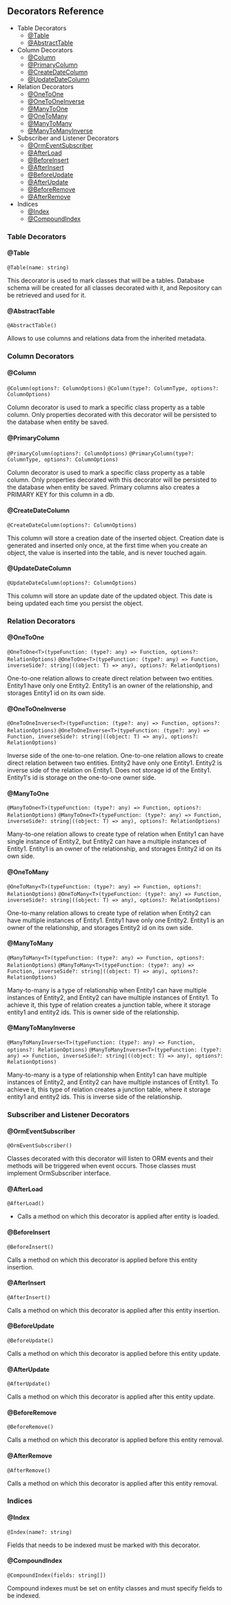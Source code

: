 ## Decorators Reference

* Table Decorators
    * [@Table](#table)
    * [@AbstractTable](#abstract-table)
* Column Decorators
    * [@Column](#column)
    * [@PrimaryColumn](#primary-column)
    * [@CreateDateColumn](#create-date-column)
    * [@UpdateDateColumn](#update-date-column)
* Relation Decorators
    * [@OneToOne](#one-to-one)
    * [@OneToOneInverse](#one-to-one-inverse)
    * [@ManyToOne](#many-to-one)
    * [@OneToMany](#one-to-many)
    * [@ManyToMany](#many-to-many)
    * [@ManyToManyInverse](#many-to-many-inverse)
* Subscriber and Listener Decorators
    * [@OrmEventSubscriber](#orm-event-subscriber)
    * [@AfterLoad](#after-load)
    * [@BeforeInsert](#before-insert)
    * [@AfterInsert](#after-insert)
    * [@BeforeUpdate](#before-update)
    * [@AfterUpdate](#after-update)
    * [@BeforeRemove](#before-remove)
    * [@AfterRemove](#after-remove)
* Indices
    * [@Index](#index)
    * [@CompoundIndex](#compound-index)

### Table Decorators

#### @Table

`@Table(name: string)`

This decorator is used to mark classes that will be a tables. Database schema will be created for all classes
decorated with it, and Repository can be retrieved and used for it.

#### @AbstractTable

`@AbstractTable()`

Allows to use columns and relations data from the inherited metadata.

### Column Decorators

#### @Column

`@Column(options?: ColumnOptions)`
`@Column(type?: ColumnType, options?: ColumnOptions)`

Column decorator is used to mark a specific class property as a table column. Only properties decorated with this
decorator will be persisted to the database when entity be saved.

#### @PrimaryColumn

`@PrimaryColumn(options?: ColumnOptions)`
`@PrimaryColumn(type?: ColumnType, options?: ColumnOptions)`

Column decorator is used to mark a specific class property as a table column. Only properties decorated with this
decorator will be persisted to the database when entity be saved. Primary columns also creates a PRIMARY KEY for
this column in a db.

#### @CreateDateColumn

`@CreateDateColumn(options?: ColumnOptions)`

This column will store a creation date of the inserted object. Creation date is generated and inserted only once,
at the first time when you create an object, the value is inserted into the table, and is never touched again.

#### @UpdateDateColumn

`@UpdateDateColumn(options?: ColumnOptions)`

This column will store an update date of the updated object. This date is being updated each time you persist the
object.

### Relation Decorators

#### @OneToOne

`@OneToOne<T>(typeFunction: (type?: any) => Function, options?: RelationOptions)`
`@OneToOne<T>(typeFunction: (type?: any) => Function, inverseSide?: string|((object: T) => any), options?: RelationOptions)`

One-to-one relation allows to create direct relation between two entities. Entity1 have only one Entity2.
Entity1 is an owner of the relationship, and storages Entity1 id on its own side.

#### @OneToOneInverse

`@OneToOneInverse<T>(typeFunction: (type?: any) => Function, options?: RelationOptions)`
`@OneToOneInverse<T>(typeFunction: (type?: any) => Function, inverseSide?: string|((object: T) => any), options?: RelationOptions)`

Inverse side of the one-to-one relation. One-to-one relation allows to create direct relation between two entities.
Entity2 have only one Entity1. Entity2 is inverse side of the relation on Entity1. Does not storage id of the
Entity1. Entity1's id is storage on the one-to-one owner side.

#### @ManyToOne

`@ManyToOne<T>(typeFunction: (type?: any) => Function, options?: RelationOptions)`
`@ManyToOne<T>(typeFunction: (type?: any) => Function, inverseSide?: string|((object: T) => any), options?: RelationOptions)`

Many-to-one relation allows to create type of relation when Entity1 can have single instance of Entity2, but
Entity2 can have a multiple instances of Entity1. Entity1 is an owner of the relationship, and storages Entity2 id
on its own side.

#### @OneToMany

`@OneToMany<T>(typeFunction: (type?: any) => Function, options?: RelationOptions)`
`@OneToMany<T>(typeFunction: (type?: any) => Function, inverseSide?: string|((object: T) => any), options?: RelationOptions)`

One-to-many relation allows to create type of relation when Entity2 can have multiple instances of Entity1.
Entity1 have only one Entity2. Entity1 is an owner of the relationship, and storages Entity2 id on its own side.

#### @ManyToMany

`@ManyToMany<T>(typeFunction: (type?: any) => Function, options?: RelationOptions)`
`@ManyToMany<T>(typeFunction: (type?: any) => Function, inverseSide?: string|((object: T) => any), options?: RelationOptions)`

Many-to-many is a type of relationship when Entity1 can have multiple instances of Entity2, and Entity2 can have
multiple instances of Entity1. To achieve it, this type of relation creates a junction table, where it storage
entity1 and entity2 ids. This is owner side of the relationship.

#### @ManyToManyInverse

`@ManyToManyInverse<T>(typeFunction: (type?: any) => Function, options?: RelationOptions)`
`@ManyToManyInverse<T>(typeFunction: (type?: any) => Function, inverseSide?: string|((object: T) => any), options?: RelationOptions)`

Many-to-many is a type of relationship when Entity1 can have multiple instances of Entity2, and Entity2 can have
multiple instances of Entity1. To achieve it, this type of relation creates a junction table, where it storage
entity1 and entity2 ids. This is inverse side of the relationship.

### Subscriber and Listener Decorators

#### @OrmEventSubscriber

`@OrmEventSubscriber()`

Classes decorated with this decorator will listen to ORM events and their methods will be triggered when event
occurs. Those classes must implement OrmSubscriber interface.

#### @AfterLoad

`@AfterLoad()`

 * Calls a method on which this decorator is applied after entity is loaded.

#### @BeforeInsert

`@BeforeInsert()`

Calls a method on which this decorator is applied before this entity insertion.

#### @AfterInsert

`@AfterInsert()`

Calls a method on which this decorator is applied after this entity insertion.

#### @BeforeUpdate

`@BeforeUpdate()`

Calls a method on which this decorator is applied before this entity update.

#### @AfterUpdate

`@AfterUpdate()`

Calls a method on which this decorator is applied after this entity update.

#### @BeforeRemove

`@BeforeRemove()`

Calls a method on which this decorator is applied before this entity removal.

#### @AfterRemove

`@AfterRemove()`

Calls a method on which this decorator is applied after this entity removal.

### Indices

#### @Index

`@Index(name?: string)`

Fields that needs to be indexed must be marked with this decorator.

#### @CompoundIndex

`@CompoundIndex(fields: string[])`

Compound indexes must be set on entity classes and must specify fields to be indexed.